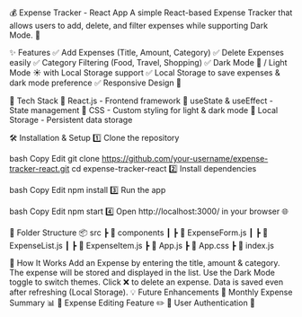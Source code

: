 💰 Expense Tracker - React App
A simple React-based Expense Tracker that allows users to add, delete, and filter expenses while supporting Dark Mode. 🚀

✨ Features
✅ Add Expenses (Title, Amount, Category)
✅ Delete Expenses easily
✅ Category Filtering (Food, Travel, Shopping)
✅ Dark Mode 🌙 / Light Mode ☀️ with Local Storage support
✅ Local Storage to save expenses & dark mode preference
✅ Responsive Design 📱

🚀 Tech Stack
🔹 React.js - Frontend framework
🔹 useState & useEffect - State management
🔹 CSS - Custom styling for light & dark mode
🔹 Local Storage - Persistent data storage

🛠 Installation & Setup
1️⃣ Clone the repository

bash
Copy
Edit
git clone https://github.com/your-username/expense-tracker-react.git
cd expense-tracker-react
2️⃣ Install dependencies

bash
Copy
Edit
npm install
3️⃣ Run the app

bash
Copy
Edit
npm start
4️⃣ Open http://localhost:3000/ in your browser 🌐

📂 Folder Structure
📦 src
 ┣ 📂 components
 ┃ ┣ 📜 ExpenseForm.js
 ┃ ┣ 📜 ExpenseList.js
 ┃ ┣ 📜 ExpenseItem.js
 ┣ 📜 App.js
 ┣ 📜 App.css
 ┣ 📜 index.js

 🚀 How It Works
Add an Expense by entering the title, amount & category.
The expense will be stored and displayed in the list.
Use the Dark Mode toggle to switch themes.
Click ❌ to delete an expense.
Data is saved even after refreshing (Local Storage).
💡 Future Enhancements
🔹 Monthly Expense Summary 📊
🔹 Expense Editing Feature ✏️
🔹 User Authentication 🔑


